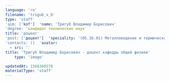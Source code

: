 ```yaml
---
language: 'ru'
filename: 'trigub_v_b'
type: 'staff'
'aim: ['kof']  'name: 'Тригуб Владимир Борисович'
'degree: 'кандидат технических наук'
title: 'доцент'
'post: ['доцент']  'speciality: '(05.16.01) Металловедение и термическая обработка металлов и сплавов'
'contacts: []  'avatar:
  - src: ''
title: 'Тригуб Владимир Борисович - доцент кафедры общей физики'
    type: 'image'

updatedAt: 1568360578
materialType: 'staff'
---
```


